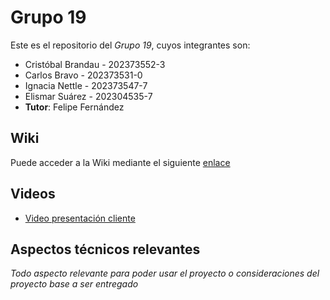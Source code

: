 # Grupo 19

Este es el repositorio del *Grupo 19*, cuyos integrantes son:

* Cristóbal Brandau - 202373552-3
* Carlos Bravo - 202373531-0
* Ignacia Nettle - 202373547-7
* Elismar Suárez - 202304535-7
* **Tutor**: Felipe Fernández
## Wiki

Puede acceder a la Wiki mediante el siguiente [enlace](https://github.com/inashxiz/GRUPO19-2025-PROYINF/wiki)

## Videos

* [Video presentación cliente](https://aula.usm.cl/mod/resource/view.php?id=6926137)

## Aspectos técnicos relevantes

_Todo aspecto relevante para poder usar el proyecto o consideraciones del proyecto base a ser entregado_
